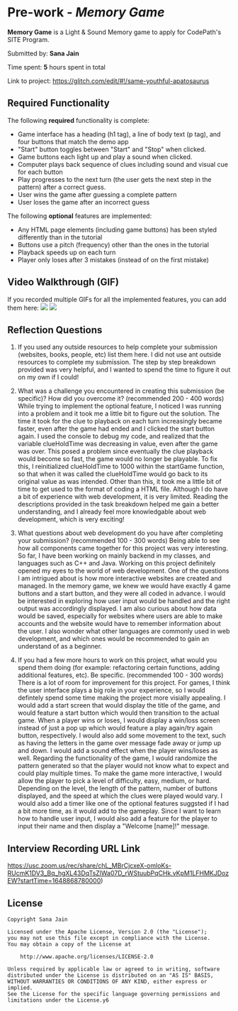 # Pre-work - *Memory Game*

**Memory Game** is a Light & Sound Memory game to apply for CodePath's SITE Program. 

Submitted by: **Sana Jain**

Time spent: **5** hours spent in total

Link to project: https://glitch.com/edit/#!/same-youthful-apatosaurus

## Required Functionality

The following **required** functionality is complete:

* Game interface has a heading (h1 tag), a line of body text (p tag), and four buttons that match the demo app
* "Start" button toggles between "Start" and "Stop" when clicked. 
* Game buttons each light up and play a sound when clicked. 
* Computer plays back sequence of clues including sound and visual cue for each button
* Play progresses to the next turn (the user gets the next step in the pattern) after a correct guess. 
* User wins the game after guessing a complete pattern
* User loses the game after an incorrect guess

The following **optional** features are implemented:

* Any HTML page elements (including game buttons) has been styled differently than in the tutorial
* Buttons use a pitch (frequency) other than the ones in the tutorial
* Playback speeds up on each turn
* Player only loses after 3 mistakes (instead of on the first mistake)

## Video Walkthrough (GIF)

If you recorded multiple GIFs for all the implemented features, you can add them here:
![](https://i.imgur.com/gbnYOUX.gif)
![](https://i.imgur.com/tK5swSy.gif)

## Reflection Questions
1. If you used any outside resources to help complete your submission (websites, books, people, etc) list them here. 
I did not use ant outside resources to complete my submission. The step by step breakdown provided was very helpful, and I wanted to spend the time to figure it out on my own if I could!

2. What was a challenge you encountered in creating this submission (be specific)? How did you overcome it? (recommended 200 - 400 words) 
While trying to implement the optional feature, I noticed I was running into a problem and it took me a little bit to figure out the solution. 
The time it took for the clue to playback on each turn increasingly became faster, even after the game had ended and I clicked the start button again.
I used the console to debug my code, and realized that the variable clueHoldTime was decreasing in value, even after the game was over.
This posed a problem since eventually the clue playback would become so fast, the game would no longer be playable. To fix this, I reinitialized 
clueHoldTime to 1000 within the startGame function, so that when it was called the clueHoldTime would go back to its original value as was intended.
Other than this, it took me a little bit of time to get used to the format of coding a HTML file. Although I do have a bit of experience with web
development, it is very limited. Reading the descriptions provided in the task breakdown helped me gain a better understanding, and I already feel more
knowledgable about web development, which is very exciting!

3. What questions about web development do you have after completing your submission? (recommended 100 - 300 words) 
Being able to see how all components came together for this project was very interesting. So far, I have been working on mainly backend in my classes, and languages such as C++ and Java. Working on this project definitely opened my eyes to the world of web development. One of the questions I am intrigued about is how more interactive websites are created and managed. In the memory game, we knew we would have exactly 4 game buttons and a start button, and they were all coded in advance. I would be interested in exploring how user input would be handled and the right output was accordingly
displayed. I am also curious about how data would be saved, especially for websites where users are able to make accounts and the website would have to remember information about the user. I also wonder what other languages are commonly used in web development, and which ones would be recommended to gain an understand of as a beginner. 

4. If you had a few more hours to work on this project, what would you spend them doing (for example: refactoring certain functions, adding additional features, etc). Be specific. (recommended 100 - 300 words) 
There is a lot of room for improvement for this project. For games, I think the user interface plays a big role in your experience, so I would defintely spend some time making the project more visially appealing. I would add a start screen that would display the title of the game, and would feature a start button which would then transition to the actual game. When a player wins or loses, I would display a win/loss screen instead of just a pop up which would feature a play again/try again button, respectively. I would also add some movement to the text, such as having the letters in the game over message fade away or jump up and down. I would add a sound effect when the player wins/loses as well. Regarding the functionality of the game, I would randomize the pattern generated so that the player would not know what to expect and could play multiple times. To make the game more interactive,
I would allow the player to pick a level of difficulty, easy, medium, or hard. Depending on the level, the length of the pattern, number of buttons displayed, and the speed at which the clues were played would vary. I would also add a timer like one of the optional features suggsted if I had a bit more time, as it would add to the gameplay. Since I want to learn how to handle user input, I would also add a feature for the player to input their name and then display a "Welcome [name]!" message. 



## Interview Recording URL Link

https://usc.zoom.us/rec/share/chL_MBrCjcxeX-omloKs-RUcmK1DV3_Bq_hgXL43DqTsZlWa07D_rWStuubPqCHk.vKpM1LFHMKJDozEW?startTime=1648868780000)


## License

    Copyright Sana Jain

    Licensed under the Apache License, Version 2.0 (the "License");
    you may not use this file except in compliance with the License.
    You may obtain a copy of the License at

        http://www.apache.org/licenses/LICENSE-2.0

    Unless required by applicable law or agreed to in writing, software
    distributed under the License is distributed on an "AS IS" BASIS,
    WITHOUT WARRANTIES OR CONDITIONS OF ANY KIND, either express or implied.
    See the License for the specific language governing permissions and
    limitations under the License.y6
    


